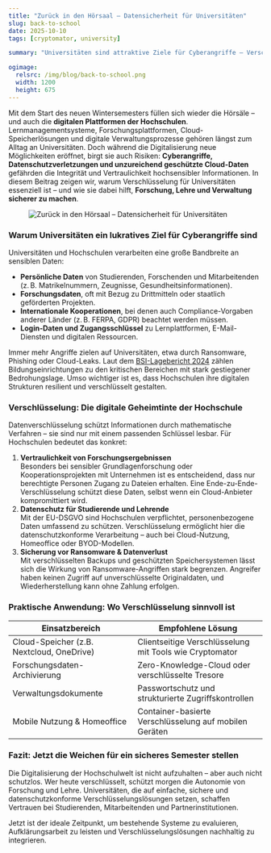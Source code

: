 ```yaml
---
title: "Zurück in den Hörsaal – Datensicherheit für Universitäten"
slug: back-to-school
date: 2025-10-10
tags: [cryptomator, university]

summary: "Universitäten sind attraktive Ziele für Cyberangriffe – Verschlüsselung schützt Forschung, Daten und Lehre zuverlässig."

ogimage:
  relsrc: /img/blog/back-to-school.png
  width: 1200
  height: 675
---
```


Mit dem Start des neuen Wintersemesters füllen sich wieder die Hörsäle – und auch die **digitalen Plattformen der Hochschulen**. Lernmanagementsysteme, Forschungsplattformen, Cloud-Speicherlösungen und digitale Verwaltungsprozesse gehören längst zum Alltag an Universitäten. Doch während die Digitalisierung neue Möglichkeiten eröffnet, birgt sie auch Risiken: **Cyberangriffe, Datenschutzverletzungen und unzureichend geschützte Cloud-Daten** gefährden die Integrität und Vertraulichkeit hochsensibler Informationen. In diesem Beitrag zeigen wir, warum Verschlüsselung für Universitäten essenziell ist – und wie sie dabei hilft, **Forschung, Lehre und Verwaltung sicherer zu machen**.

<figure class="text-center">
  <img class="inline-block rounded-sm" src="/img/blog/back-to-school.png" alt="Zurück in den Hörsaal – Datensicherheit für Universitäten" />
</figure>

### Warum Universitäten ein lukratives Ziel für Cyberangriffe sind

Universitäten und Hochschulen verarbeiten eine große Bandbreite an sensiblen Daten:

- **Persönliche Daten** von Studierenden, Forschenden und Mitarbeitenden (z. B. Matrikelnummern, Zeugnisse, Gesundheitsinformationen).
- **Forschungsdaten**, oft mit Bezug zu Drittmitteln oder staatlich geförderten Projekten.
- **Internationale Kooperationen**, bei denen auch Compliance-Vorgaben anderer Länder (z. B. FERPA, GDPR) beachtet werden müssen.
- **Login-Daten und Zugangsschlüssel** zu Lernplattformen, E-Mail-Diensten und digitalen Ressourcen.

Immer mehr Angriffe zielen auf Universitäten, etwa durch Ransomware, Phishing oder Cloud-Leaks. Laut dem [BSI-Lagebericht 2024](https://www.bsi.bund.de/SharedDocs/Downloads/DE/BSI/Publikationen/Lageberichte/Lagebericht2024.html) zählen Bildungseinrichtungen zu den kritischen Bereichen mit stark gestiegener Bedrohungslage. Umso wichtiger ist es, dass Hochschulen ihre digitalen Strukturen resilient und verschlüsselt gestalten.

### Verschlüsselung: Die digitale Geheimtinte der Hochschule

Datenverschlüsselung schützt Informationen durch mathematische Verfahren – sie sind nur mit einem passenden Schlüssel lesbar. Für Hochschulen bedeutet das konkret:

1. **Vertraulichkeit von Forschungsergebnissen**  
   Besonders bei sensibler Grundlagenforschung oder Kooperationsprojekten mit Unternehmen ist es entscheidend, dass nur berechtigte Personen Zugang zu Dateien erhalten. Eine Ende-zu-Ende-Verschlüsselung schützt diese Daten, selbst wenn ein Cloud-Anbieter kompromittiert wird.
2. **Datenschutz für Studierende und Lehrende**  
   Mit der EU-DSGVO sind Hochschulen verpflichtet, personenbezogene Daten umfassend zu schützen. Verschlüsselung ermöglicht hier die datenschutzkonforme Verarbeitung – auch bei Cloud-Nutzung, Homeoffice oder BYOD-Modellen.
3. **Sicherung vor Ransomware & Datenverlust**  
   Mit verschlüsselten Backups und geschützten Speichersystemen lässt sich die Wirkung von Ransomware-Angriffen stark begrenzen. Angreifer haben keinen Zugriff auf unverschlüsselte Originaldaten, und Wiederherstellung kann ohne Zahlung erfolgen.

### Praktische Anwendung: Wo Verschlüsselung sinnvoll ist

| **Einsatzbereich**                            | **Empfohlene Lösung**                                       |
|-------------------------------------------|---------------------------------------------------------|
| Cloud-Speicher (z.B. Nextcloud, OneDrive) | Clientseitige Verschlüsselung mit Tools wie Cryptomator |
| Forschungsdaten-Archivierung              | Zero-Knowledge-Cloud oder verschlüsselte Tresore        |
| Verwaltungsdokumente                      | Passwortschutz und strukturierte Zugriffskontrollen     |
| Mobile Nutzung & Homeoffice               | Container-basierte Verschlüsselung auf mobilen Geräten  |

### Fazit: Jetzt die Weichen für ein sicheres Semester stellen

Die Digitalisierung der Hochschulwelt ist nicht aufzuhalten – aber auch nicht schutzlos. Wer heute verschlüsselt, schützt morgen die Autonomie von Forschung und Lehre. Universitäten, die auf einfache, sichere und datenschutzkonforme Verschlüsselungslösungen setzen, schaffen Vertrauen bei Studierenden, Mitarbeitenden und Partnerinstitutionen.

Jetzt ist der ideale Zeitpunkt, um bestehende Systeme zu evaluieren, Aufklärungsarbeit zu leisten und Verschlüsselungslösungen nachhaltig zu integrieren.
